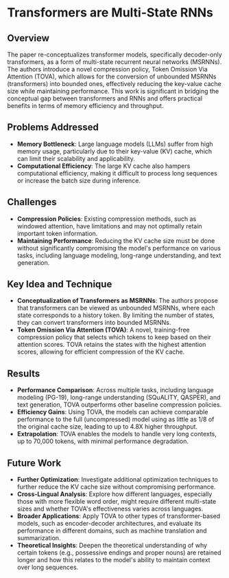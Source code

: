 # Transformers are Multi-State RNNs

## Overview
The paper re-conceptualizes transformer models, specifically decoder-only transformers, as a form of multi-state recurrent neural networks (MSRNNs). The authors introduce a novel compression policy, Token Omission Via Attention (TOVA), which allows for the conversion of unbounded MSRNNs (transformers) into bounded ones, effectively reducing the key-value cache size while maintaining performance. This work is significant in bridging the conceptual gap between transformers and RNNs and offers practical benefits in terms of memory efficiency and throughput.

## Problems Addressed
- **Memory Bottleneck**: Large language models (LLMs) suffer from high memory usage, particularly due to their key-value (KV) cache, which can limit their scalability and applicability.
- **Computational Efficiency**: The large KV cache also hampers computational efficiency, making it difficult to process long sequences or increase the batch size during inference.

## Challenges
- **Compression Policies**: Existing compression methods, such as windowed attention, have limitations and may not optimally retain important token information.
- **Maintaining Performance**: Reducing the KV cache size must be done without significantly compromising the model's performance on various tasks, including language modeling, long-range understanding, and text generation.

## Key Idea and Technique
- **Conceptualization of Transformers as MSRNNs**: The authors propose that transformers can be viewed as unbounded MSRNNs, where each state corresponds to a history token. By limiting the number of states, they can convert transformers into bounded MSRNNs.
- **Token Omission Via Attention (TOVA)**: A novel, training-free compression policy that selects which tokens to keep based on their attention scores. TOVA retains the states with the highest attention scores, allowing for efficient compression of the KV cache.

## Results
- **Performance Comparison**: Across multiple tasks, including language modeling (PG-19), long-range understanding (SQuALITY, QASPER), and text generation, TOVA outperforms other baseline compression policies.
- **Efficiency Gains**: Using TOVA, the models can achieve comparable performance to the full (uncompressed) model using as little as 1/8 of the original cache size, leading to up to 4.8X higher throughput.
- **Extrapolation**: TOVA enables the models to handle very long contexts, up to 70,000 tokens, with minimal performance degradation.

## Future Work
- **Further Optimization**: Investigate additional optimization techniques to further reduce the KV cache size without compromising performance.
- **Cross-Lingual Analysis**: Explore how different languages, especially those with more flexible word order, might require different multi-state sizes and whether TOVA's effectiveness varies across languages.
- **Broader Applications**: Apply TOVA to other types of transformer-based models, such as encoder-decoder architectures, and evaluate its performance in different domains, such as machine translation and summarization.
- **Theoretical Insights**: Deepen the theoretical understanding of why certain tokens (e.g., possessive endings and proper nouns) are retained longer and how this relates to the model's ability to maintain context over long sequences.

